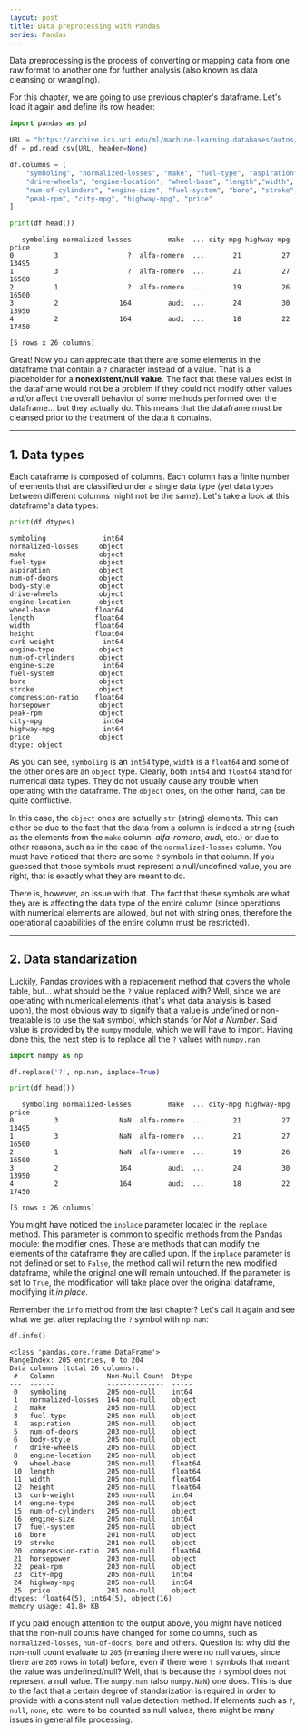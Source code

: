 ```yaml
---
layout: post
title: Data preprocessing with Pandas
series: Pandas
---
```


Data preprocessing is the process of converting or mapping data from one raw format to another one for further analysis (also known as data cleansing or wrangling).

For this chapter, we are going to use previous chapter's dataframe. Let's load it again and define its row header:

```python
import pandas as pd

URL = "https://archive.ics.uci.edu/ml/machine-learning-databases/autos/imports-85.data"
df = pd.read_csv(URL, header=None)

df.columns = [
    "symboling", "normalized-losses", "make", "fuel-type", "aspiration", "num-of-doors", "body-style",
    "drive-wheels", "engine-location", "wheel-base", "length","width", "height", "curb-weight", "engine-type",
    "num-of-cylinders", "engine-size", "fuel-system", "bore", "stroke", "compression-ratio", "horsepower",
    "peak-rpm", "city-mpg", "highway-mpg", "price"
]

print(df.head())
```

```
   symboling normalized-losses         make  ... city-mpg highway-mpg  price
0          3                 ?  alfa-romero  ...       21          27  13495
1          3                 ?  alfa-romero  ...       21          27  16500
2          1                 ?  alfa-romero  ...       19          26  16500
3          2               164         audi  ...       24          30  13950
4          2               164         audi  ...       18          22  17450

[5 rows x 26 columns]
```

Great! Now you can appreciate that there are some elements in the dataframe that contain a `?` character instead of a value. That is a placeholder for a **nonexistent/null value**. The fact that these values exist in the dataframe would not be a problem if they could not modify other values and/or affect the overall behavior of some methods performed over the dataframe... but they actually do. This means that the dataframe must be cleansed prior to the treatment of the data it contains.

***

## 1. Data types

Each dataframe is composed of columns. Each column has a finite number of elements that are classified under a single data type (yet data types between different columns might not be the same). Let's take a look at this dataframe's data types:

```python
print(df.dtypes)
```

```
symboling              int64
normalized-losses     object
make                  object
fuel-type             object
aspiration            object
num-of-doors          object
body-style            object
drive-wheels          object
engine-location       object
wheel-base           float64
length               float64
width                float64
height               float64
curb-weight            int64
engine-type           object
num-of-cylinders      object
engine-size            int64
fuel-system           object
bore                  object
stroke                object
compression-ratio    float64
horsepower            object
peak-rpm              object
city-mpg               int64
highway-mpg            int64
price                 object
dtype: object
```

As you can see, `symboling` is an `int64` type, `width` is a `float64` and some of the other ones are an `object` type. Clearly, both `int64` and `float64` stand for numerical data types. They do not usually cause any trouble when operating with the dataframe. The `object` ones, on the other hand, can be quite conflictive.

In this case, the `object` ones are actually `str` (string) elements. This can either be due to the fact that the data from a column is indeed a string (such as the elements from the `make` column: _alfa-romero_, _audi_, etc.) or due to other reasons, such as in the case of the `normalized-losses` column. You must have noticed that there are some `?` symbols in that column. If you guessed that those symbols must represent a null/undefined value, you are right, that is exactly what they are meant to do.

There is, however, an issue with that. The fact that these symbols are what they are is affecting the data type of the entire column (since operations with numerical elements are allowed, but not with string ones, therefore the operational capabilities of the entire column must be restricted).

***

## 2. Data standarization

Luckily, Pandas provides with a replacement method that covers the whole table, but... what should be the `?` value replaced with? Well, since we are operating with numerical elements (that's what data analysis is based upon), the most obvious way to signify that a value is undefined or non-treatable <!-- Syntax -->is to use the `NaN` symbol, which stands for _Not a Number_. Said value is provided by the `numpy` module, which we will have to import. Having done this, the next step is to replace all the `?` values with `numpy.nan`.

```python
import numpy as np

df.replace('?', np.nan, inplace=True)

print(df.head())
```

```
   symboling normalized-losses         make  ... city-mpg highway-mpg  price
0          3               NaN  alfa-romero  ...       21          27  13495
1          3               NaN  alfa-romero  ...       21          27  16500
2          1               NaN  alfa-romero  ...       19          26  16500
3          2               164         audi  ...       24          30  13950
4          2               164         audi  ...       18          22  17450

[5 rows x 26 columns]
```

You might have noticed the `inplace` parameter located in the `replace` method. This parameter is common to specific methods from the Pandas module: the modifier ones. These are methods that can modify the elements of the dataframe they are called upon. If the `inplace` parameter is not defined or set to `False`, the method call will return the new modified dataframe, while the original one will remain untouched. If the parameter is set to `True`, the modification will take place over the original dataframe, modifying it _in place_.

Remember the `info` method from the last chapter? Let's call it again and see what we get after replacing the `?` symbol with `np.nan`:

```python
df.info()
```

```
<class 'pandas.core.frame.DataFrame'>
RangeIndex: 205 entries, 0 to 204
Data columns (total 26 columns):
 #   Column             Non-Null Count  Dtype
---  ------             --------------  -----
 0   symboling          205 non-null    int64
 1   normalized-losses  164 non-null    object
 2   make               205 non-null    object
 3   fuel-type          205 non-null    object
 4   aspiration         205 non-null    object
 5   num-of-doors       203 non-null    object
 6   body-style         205 non-null    object
 7   drive-wheels       205 non-null    object
 8   engine-location    205 non-null    object
 9   wheel-base         205 non-null    float64
 10  length             205 non-null    float64
 11  width              205 non-null    float64
 12  height             205 non-null    float64
 13  curb-weight        205 non-null    int64
 14  engine-type        205 non-null    object
 15  num-of-cylinders   205 non-null    object
 16  engine-size        205 non-null    int64
 17  fuel-system        205 non-null    object
 18  bore               201 non-null    object
 19  stroke             201 non-null    object
 20  compression-ratio  205 non-null    float64
 21  horsepower         203 non-null    object
 22  peak-rpm           203 non-null    object
 23  city-mpg           205 non-null    int64
 24  highway-mpg        205 non-null    int64
 25  price              201 non-null    object
dtypes: float64(5), int64(5), object(16)
memory usage: 41.8+ KB
```

If you paid enough attention to the output above, you might have noticed that the non-null counts have changed for some columns, such as `normalized-losses`, `num-of-doors`, `bore` and others. Question is: why did the non-null count evaluate to `205` (meaning there were no null values, since there are `205` rows in total) before, even if there were `?` symbols that meant the value was undefined/null? Well, that is because the `?` symbol does not represent a null value. The `numpy.nan` (also `numpy.NaN`) one does. This is due to the fact that a certain degree of standarization is required in order to provide with a consistent null value detection method. If elements such as `?`, `null`, `none`, etc. were to be counted as null values, there might be many issues in general file processing.

